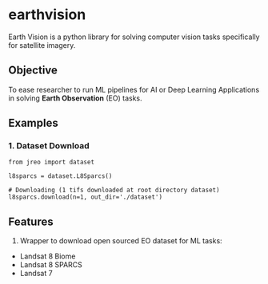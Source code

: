 # earthvision

Earth Vision is a python library for solving computer vision tasks specifically for satellite imagery.

## Objective

To ease researcher to run ML pipelines for AI or Deep Learning Applications in solving **Earth Observation** (EO) tasks.

## Examples

### 1. Dataset Download

```
from jreo import dataset

l8sparcs = dataset.L8Sparcs()

# Downloading (1 tifs downloaded at root directory dataset)
l8sparcs.download(n=1, out_dir='./dataset')
```

## Features

1. Wrapper to download open sourced EO dataset for ML tasks:

- Landsat 8 Biome
- Landsat 8 SPARCS
- Landsat 7
